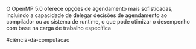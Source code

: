 O OpenMP 5.0 oferece opções de agendamento mais sofisticadas, incluindo a capacidade de delegar decisões de agendamento ao compilador ou ao sistema de runtime, o que pode otimizar o desempenho com base na carga de trabalho específica

#ciência-da-computacao 